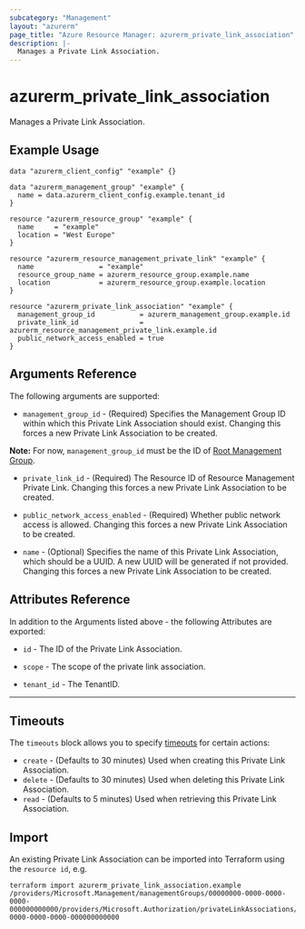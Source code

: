 ```yaml
---
subcategory: "Management"
layout: "azurerm"
page_title: "Azure Resource Manager: azurerm_private_link_association"
description: |-
  Manages a Private Link Association.
---
```


# azurerm_private_link_association

Manages a Private Link Association.

## Example Usage

```hcl
data "azurerm_client_config" "example" {}

data "azurerm_management_group" "example" {
  name = data.azurerm_client_config.example.tenant_id
}

resource "azurerm_resource_group" "example" {
  name     = "example"
  location = "West Europe"
}

resource "azurerm_resource_management_private_link" "example" {
  name                = "example"
  resource_group_name = azurerm_resource_group.example.name
  location            = azurerm_resource_group.example.location
}

resource "azurerm_private_link_association" "example" {
  management_group_id           = azurerm_management_group.example.id
  private_link_id               = azurerm_resource_management_private_link.example.id
  public_network_access_enabled = true
}

```

## Arguments Reference

The following arguments are supported:

* `management_group_id` - (Required) Specifies the Management Group ID within which this Private Link Association should exist. Changing this forces a new Private Link Association to be created.

**Note:** For now, `management_group_id` must be the ID of [Root Management Group](https://learn.microsoft.com/en-us/azure/governance/management-groups/overview#root-management-group-for-each-directory).

* `private_link_id` - (Required) The Resource ID of Resource Management Private Link. Changing this forces a new Private Link Association to be created.

* `public_network_access_enabled` - (Required) Whether public network access is allowed. Changing this forces a new Private Link Association to be created.

* `name` - (Optional) Specifies the name of this Private Link Association, which should be a UUID. A new UUID will be generated if not provided. Changing this forces a new Private Link Association to be created.

## Attributes Reference

In addition to the Arguments listed above - the following Attributes are exported:

* `id` - The ID of the Private Link Association.

* `scope` - The scope of the private link association.

* `tenant_id` - The TenantID.

---

## Timeouts

The `timeouts` block allows you to specify [timeouts](https://www.terraform.io/docs/configuration/resources.html#timeouts) for certain actions:

* `create` - (Defaults to 30 minutes) Used when creating this Private Link Association.
* `delete` - (Defaults to 30 minutes) Used when deleting this Private Link Association.
* `read` - (Defaults to 5 minutes) Used when retrieving this Private Link Association.

## Import

An existing Private Link Association can be imported into Terraform using the `resource id`, e.g.

```shell
terraform import azurerm_private_link_association.example /providers/Microsoft.Management/managementGroups/00000000-0000-0000-0000-000000000000/providers/Microsoft.Authorization/privateLinkAssociations/00000000-0000-0000-0000-000000000000
```
